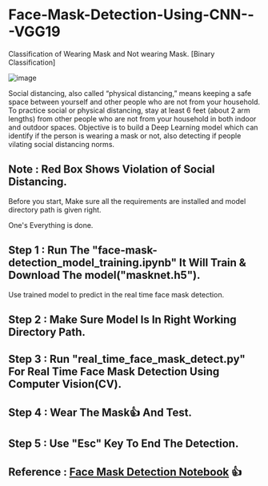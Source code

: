 # Face-Mask-Detection-Using-CNN---VGG19
Classification of Wearing Mask and Not wearing Mask. [Binary Classification]

![image](https://user-images.githubusercontent.com/82469850/150939234-40af170b-a77b-4ede-bfd6-1e0bc2adbed5.png)


Social distancing, also called “physical distancing,” means keeping a safe space between yourself and other people who are not from your household.
To practice social or physical distancing, stay at least 6 feet (about 2 arm lengths) from other people who are not from your household in both indoor and outdoor spaces.
Objective is to build a Deep Learning model which can identify if the person is wearing a mask or not, also detecting if people vilating social distancing norms.


## Note : Red Box Shows Violation of Social Distancing.


Before you start, Make sure all the requirements are installed and model directory path is given right.

One's Everything is done. 
## Step 1 : Run The "face-mask-detection_model_training.ipynb" It Will Train & Download The model("masknet.h5").

Use trained model to predict in the real time face mask detection.

## Step 2 : Make Sure Model Is In Right Working Directory Path. 

## Step 3 : Run "real_time_face_mask_detect.py" For Real Time Face Mask Detection Using Computer Vision(CV).

## Step 4 : Wear The Mask👍 And Test.

## Step 5 : Use "Esc" Key To End The Detection.

## Reference : [Face Mask Detection Notebook](https://www.kaggle.com/ravikumarmn/face-mask-detection) 👍
